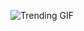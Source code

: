 
<!-- GIF_SECTION -->
![Trending GIF](https://media1.giphy.com/media/v1.Y2lkPThiYjIxNzcyNjVuamVpcWFqNnZhZ3hja2p3c2oydzk5N2o2aWQ3cWhpY2ZqMzFkOCZlcD12MV9naWZzX3NlYXJjaCZjdD1n/GtZbEjCA68cR37dXBy/giphy.gif)
<!-- END_GIF_SECTION -->
